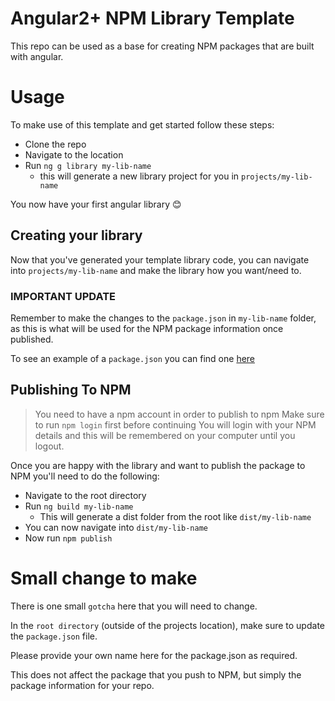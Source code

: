 # Angular2+ NPM Library Template

This repo can be used as a base for creating NPM packages that are built with angular.

# Usage

To make use of this template and get started follow these steps:

* Clone the repo
* Navigate to the location
* Run `ng g library my-lib-name`
  * this will generate a new library project for you in `projects/my-lib-name`

You now have your first angular library 😊

## Creating your library

Now that you've generated your template library code, you can navigate into `projects/my-lib-name` and make the library how you want/need to.

### IMPORTANT UPDATE

Remember to make the changes to the `package.json` in `my-lib-name` folder, as this is what will be used for the NPM package information once published.

To see an example of a `package.json` you can find one [here][package.json-example]

## Publishing To NPM

> You need to have a npm account in order to publish to npm
> Make sure to run `npm login` first before continuing
> You will login with your NPM details and this will be remembered on your computer until you logout.

Once you are happy with the library and want to publish the package to NPM you'll need to do the following:

* Navigate to the root directory
* Run `ng build my-lib-name`
  * This will generate a dist folder from the root like `dist/my-lib-name`
* You can now navigate into `dist/my-lib-name`
* Now run `npm publish`

# Small change to make

There is one small `gotcha` here that you will need to change.

In the `root directory` (outside of the projects location), make sure to update the `package.json` file.

Please provide your own name here for the package.json as required.

This does not affect the package that you push to NPM, but simply the package information for your repo.

[package.json-example]: https://gist.github.com/NewteqDeveloper/9a10a19b6c363d486aa67e2562b648a3